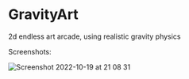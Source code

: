 # GravityArt
2d endless art arcade, using realistic gravity physics  

Screenshots:

![Screenshot 2022-10-19 at 21 08 31](https://user-images.githubusercontent.com/59918630/196794187-78ec8ee8-2886-4426-a30b-97b431ac5aee.png)

